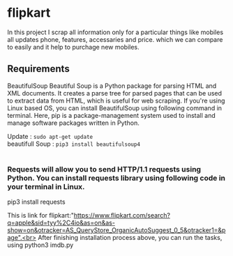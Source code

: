 # flipkart
In this project I scrap all information only for a particular things like mobiles all updates phone, features, accessaries and price.
which we can compare to easily and it help to purchage new mobiles.
## Requirements
BeautifulSoup
Beautiful Soup is a Python package for parsing HTML and XML documents. It creates a parse tree for parsed pages that can be used to extract data from HTML,
which is useful for web scraping.
If you're using Linux based OS, you can install BeautifulSoup using following command in terminal.
Here, pip is a package-management system used to install and manage software packages written in Python.

Update : `sudo apt-get update`<br>
beautifull Soup : `pip3 install beautifulsoup4`<br><br>

### Requests will allow you to send HTTP/1.1 requests using Python. You can install requests library using following code in your terminal in Linux.

pip3 install requests<br>

This is link for flipkart:"https://www.flipkart.com/search?q=apple&sid=tyy%2C4io&as=on&as-show=on&otracker=AS_QueryStore_OrganicAutoSuggest_0_5&otracker1=&page".<br>
After finishing installation process above, you can run the tasks, using python3 imdb.py

